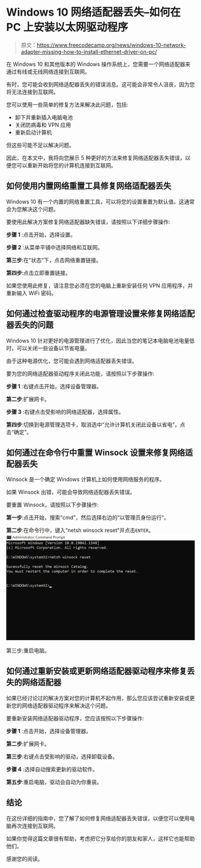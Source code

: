 # Windows 10 网络适配器丢失–如何在 PC 上安装以太网驱动程序

> 原文：<https://www.freecodecamp.org/news/windows-10-network-adapter-missing-how-to-install-ethernet-driver-on-pc/>

在 Windows 10 和其他版本的 Windows 操作系统上，您需要一个网络适配器来通过有线或无线网络连接到互联网。

有时，您可能会收到网络适配器丢失的错误消息。这可能会非常令人沮丧，因为您将无法连接到互联网。

您可以使用一些简单的修复方法来解决此问题，包括:

*   卸下并重新插入电脑电池
*   关闭防病毒和 VPN 应用
*   重新启动计算机

但这些可能不足以解决问题。

因此，在本文中，我将向您展示 5 种更好的方法来修复网络适配器丢失错误，以便您可以重新开始将您的计算机连接到互联网。

## 如何使用内置网络重置工具修复网络适配器丢失

Windows 10 有一个内置的网络重置工具，可以将您的设置重置为默认值。这通常会为您解决这个问题。

要使用此解决方案修复网络适配器缺失错误，请按照以下详细步骤操作:

**步骤 1** :点击开始，选择设置。


**步骤 2** :从菜单平铺中选择网络和互联网。


**第三步**:在“状态”下，点击网络重置链接。


**第四步**:点击立即重置链接。


如果您使用此修复，请注意您必须在您的电脑上重新安装任何 VPN 应用程序，并重新输入 WiFi 密码。

## 如何通过检查驱动程序的电源管理设置来修复网络适配器丢失的问题

Windows 10 针对更好的电源管理进行了优化，因此当您的笔记本电脑电池电量低时，可以关闭一些设备以节省电量。

由于这种电源优化，您可能会遇到网络适配器丢失错误。

要为您的网络适配器驱动程序关闭此功能，请按照以下步骤操作:

**步骤 1** :右键点击开始，选择设备管理器。


**第二步**:扩展网卡。


**步骤 3** :右键点击受影响的网络适配器，选择属性。


**第四步**:切换到电源管理选项卡，取消选中“允许计算机关闭此设备以省电”，点击“确定”。


## 如何通过在命令行中重置 Winsock 设置来修复网络适配器丢失

Winsock 是一个确定 Windows 计算机上如何使用网络服务的程序。

如果 Winsock 出错，可能会导致网络适配器丢失错误。

要重置 Winsock，请按照以下步骤操作:

**第一步**:点击开始，搜索“cmd”，然后选择右边的“以管理员身份运行”。


**第二步**:在命令行中，键入“netsh winsock reset”并点击`ENTER`。
![ss-7](img/d48ddea095888463ceb3117758845529.png)

第三步:重启电脑。

## 如何通过重新安装或更新网络适配器驱动程序来修复丢失的网络适配器

如果已经讨论过的解决方案对您的计算机不起作用，那么您应该尝试重新安装或更新您的网络适配器驱动程序来解决这个问题。

要重新安装网络适配器驱动程序，您应该按照以下步骤操作:

**步骤 1** :点击开始，选择设备管理器。


**第二步**:扩展网卡。


**第三步**:右键点击受影响的驱动，选择卸载设备。


**步骤 4** :选择自动搜索更新的驱动软件。


**第五步**:重启电脑，驱动会自动为你重装。

## 结论

在这份详细的指南中，您了解了如何修复网络适配器丢失错误，以便您可以使用电脑再次连接到互联网。

如果你觉得这篇文章很有帮助，考虑把它分享给你的朋友和家人，这样它也能帮助他们。

感谢您的阅读。